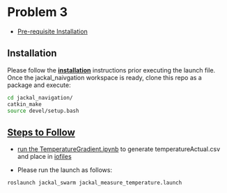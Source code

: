 # Problem 3
 
* [Pre-requisite Installation](#installation)


## <a name="installation"/>Installation

Please follow the [**installation**](https://www.clearpathrobotics.com/assets/guides/kinetic/jackal/simulation.html) instructions prior executing the launch file. Once the jackal_naivgation workspace is ready, clone this repo as a package and execute:

```bash
cd jackal_navigation/
catkin_make
source devel/setup.bash 
```

## <a href="usage"/>Steps to Follow

- run the [TemperatureGradient.ipynb](TemperatureGradient.ipynb) to generate temperatureActual.csv and place in [iofiles](jackal_swarm/iofiles)

- Please run the launch as follows:

```bash
roslaunch jackal_swarm jackal_measure_temperature.launch
```


